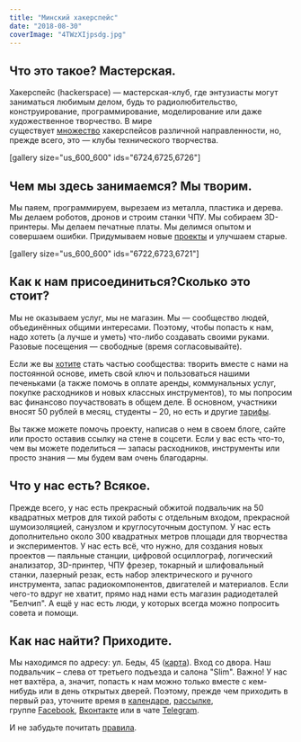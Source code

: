 ```yaml
---
title: "Минский хакерспейс"
date: "2018-08-30"
coverImage: "4TWzXIjpsdg.jpg"
---
```


## Что это такое? Мастерская.

Хакерспейс (hackerspace) — мастерская-клуб, где энтузиасты могут заниматься любимым делом, будь то радиолюбительство, конструирование, программирование, моделирование или даже художественное творчество. В мире существует [множество](https://hackerspaces.org/) хакерспейсов различной направленности, но, прежде всего, это — клубы технического творчества.

\[gallery size="us\_600\_600" ids="6724,6725,6726"\]

## Чем мы здесь занимаемся? Мы творим.

Мы паяем, программируем, вырезаем из металла, пластика и дерева. Мы делаем роботов, дронов и строим станки ЧПУ. Мы собираем 3D-принтеры. Мы делаем печатные платы. Мы делимся опытом и совершаем ошибки. Придумываем новые [проекты](https://hackerspace.by/projects) и улучшаем старые.

\[gallery size="us\_600\_600" ids="6722,6723,6721"\]

## Как к нам присоединиться?Сколько это стоит?

Мы не оказываем услуг, мы не магазин. Мы — сообщество людей, объединённых общими интересами. Поэтому, чтобы попасть к нам, надо хотеть (а лучше и уметь) что-либо создавать своими руками. Разовые посещения — свободные (время согласовывайте).

Если же вы [хотите](https://hackerspace.by/procedure) стать частью сообщества: творить вместе с нами на постоянной основе, иметь свой ключ и пользоваться нашими печеньками (а также помочь в оплате аренды, коммунальных услуг, покупке расходников и новых классных инструментов), то мы попросим вас финансово поучаствовать в общем деле. В основном, участники вносят 50 рублей в месяц, студенты – 20, но есть и другие [тарифы](https://hackerspace.by/tariffs).

Вы также можете помочь проекту, написав о нем в своем блоге, сайте или просто оставив ссылку на стене в соцсети. Если у вас есть что-то, чем вы можете поделиться — запасы расходников, инструменты или просто знания — мы будем вам очень благодарны.

## Что у нас есть? Всякое.

Прежде всего, у нас есть прекрасный обжитой подвальчик на 50 квадратных метров для тихой работы с отдельным входом, прекрасной шумоизоляцией, санузлом и круглосуточным доступом. У нас есть дополнительно около 300 квадратных метров площади для творчества и экспериментов. У нас есть всё, что нужно, для создания новых проектов — паяльные станции, цифровой осциллограф, логический анализатор, 3D-принтер, ЧПУ фрезер, токарный и шлифовальный станки, лазерный резак, есть набор электрического и ручного инструмента, запас радиокомпонентов, двигателей и материалов. Если чего-то вдруг не хватит, прямо над нами есть магазин радиодеталей "Белчип". А ещё у нас есть люди, у которых всегда можно попросить совета и помощи.

## Как нас найти? Приходите.

Мы находимся по адресу: ул. Беды, 45 ([карта](https://www.mapillary.com/map/im/98iGzWktd9tuLs-agQWy2w/photo)). Вход со двора. Наш подвальчик – слева от третьего подъезда и салона "Slim". Важно! У нас нет вахтёра, а, значит, попасть к нам можно только вместе с кем-нибудь или в день открытых дверей. Поэтому, прежде чем приходить в первый раз, уточните время в [календаре](https://hackerspace.by/calendar), [рассылке](https://groups.google.com/d/forum/hackerspace-minsk), группе [Facebook](https://www.facebook.com/hs.minsk), [Вконтакте](https://vk.com/hackerspace_minsk) или в чате [Telegram](https://telegram.me/joinchat/Bxa3CT7ai59igvC1dP95Aw).

И не забудьте почитать [правила](http://ooley.ru/minsk-rules/).

